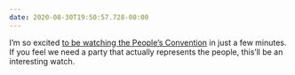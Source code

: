 ```yaml
---
date: 2020-08-30T19:50:57.728-00:00
---
```

I’m so excited [to be watching the People’s Convention](https://youtu.be/t6u5xPJaW2s) in just a few minutes. If you feel we need a party that actually represents the people, this’ll be an interesting watch.
